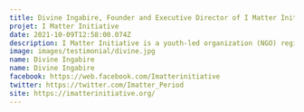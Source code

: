 ```yaml
---
title: Divine Ingabire, Founder and Executive Director of I Matter Initiative, Rwanda
projet: I Matter Initiative 
date: 2021-10-09T12:58:00.074Z
description: I Matter Initiative is a youth-led organization (NGO) registered under Rwanda Governance Board (RGB) since 2019, working to end period poverty and stigma attached to menstruation in Rwanda. We strongly believe that women and young girls should not be held back by their periods or lack of information. Our vision is A World where young girls and women are empowered to be active changers of their futures. Our mission is to end period poverty in Rwanda and stigma attached to menstruation and through providing skills in Sexual Reproductive Health and Rights (SRHR) and Menstrual Hygiene Management (MHM). Our main actions are through service, advocacy and raising awareness on both online and off-line campaigns. I remain with a drive to help females who are facing issues related to their sexual reproductive health. Knowing how these issues affect their mental health, physical health.Our main project for this year is to focus on students with disabilities and advancing their Sexual Reproductive. This project tailoring learning materials on Sexual Reproductive Health and Rights (SRHR) and Menstrual Hygiene Management (MHM) for specific disabilities (i.e. translating booklets into braille and having a sign language interpreter handy) and creating awareness on this matter along with period poverty itself. 
image: images/testimonial/divine.jpg
name: Divine Ingabire
name: Divine Ingabire
facebook: https://web.facebook.com/Imatterinitiative
twitter: https://twitter.com/Imatter_Period
site: https://imatterinitiative.org/
---
```

